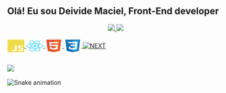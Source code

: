 ## Olá! Eu sou Deivide Maciel, Front-End developer

<div align="center">
  <a href="https://github.com/deivomaciel">
  <img height="150em" src="https://github-readme-stats.vercel.app/api?username=deivomaciel&show_icons=true&theme=tokyonight&include_all_commits=true&count_private=true"/>
  <img height="150em" src="https://github-readme-stats.vercel.app/api/top-langs/?username=deivomaciel&layout=compact&langs_count=7&theme=tokyonight"/>
</div>
  
<div style="display: inline_block"><br>
  <img align="center" alt="Js" height="30" width="40" src="https://raw.githubusercontent.com/devicons/devicon/master/icons/javascript/javascript-plain.svg">
  <img align="center" alt="React" height="30" width="40" src="https://raw.githubusercontent.com/devicons/devicon/master/icons/react/react-original.svg">
  <img align="center" alt="HTML" height="30" width="40" src="https://raw.githubusercontent.com/devicons/devicon/master/icons/html5/html5-original.svg">
  <img align="center" alt="CSS" height="30" width="40" src="https://raw.githubusercontent.com/devicons/devicon/master/icons/css3/css3-original.svg">
  <img align="center" alt="NEXT" height="70" width="80" src="https://cdn.jsdelivr.net/gh/devicons/devicon/icons/nextjs/nextjs-original-wordmark.svg">
</div>
  
  ##
   
<div>
  <a href = "mailto:deividemaciel2@gmail.com"><img src="https://img.shields.io/badge/-Gmail-%23333?style=for-the-badge&logo=gmail&logoColor=red" target="_blank"></a>
  
  ![Snake animation](https://github.com/deivomaciel/deivomaciel/blob/output/github-contribution-grid-snake.svg)
</div>
